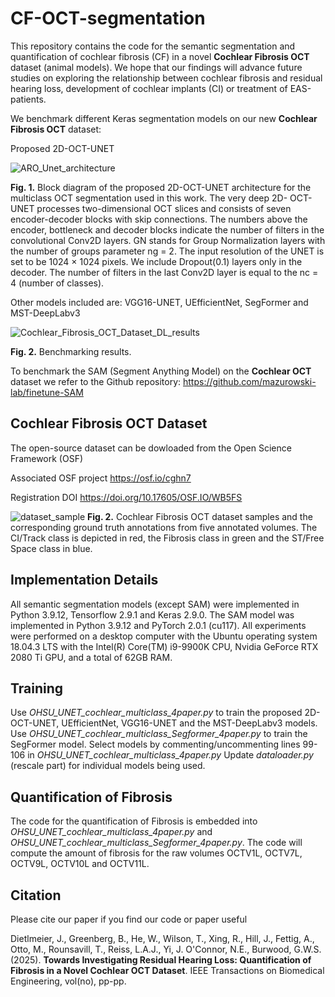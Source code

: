 # CF-OCT-segmentation
This repository contains the code for the semantic segmentation and quantification of cochlear fibrosis (CF) in a novel **Cochlear Fibrosis OCT** dataset (animal models). We hope that our findings will advance future studies on exploring the relationship between cochlear fibrosis and residual hearing loss, development of cochlear implants (CI) or treatment of EAS-patients.

We benchmark different Keras segmentation models on our new **Cochlear Fibrosis OCT** dataset:

Proposed 2D-OCT-UNET

![ARO_Unet_architecture](https://github.com/user-attachments/assets/17a8e4e8-7570-4400-8929-961ca4513651)

**Fig. 1.** Block diagram of the proposed 2D-OCT-UNET architecture for the multiclass OCT segmentation used in this work. The very deep 2D-
OCT-UNET processes two-dimensional OCT slices and consists of seven encoder-decoder blocks with skip connections. The numbers above the
encoder, bottleneck and decoder blocks indicate the number of filters in the convolutional Conv2D layers. GN stands for Group Normalization layers
with the number of groups parameter ng = 2. The input resolution of the UNET is set to be 1024 × 1024 pixels. We include Dropout(0.1) layers
only in the decoder. The number of filters in the last Conv2D layer is equal to the nc = 4 (number of classes).

Other models included are: VGG16-UNET, UEfficientNet, SegFormer and MST-DeepLabv3

![Cochlear_Fibrosis_OCT_Dataset_DL_results](https://github.com/user-attachments/assets/a67d6bdc-6865-4ae0-af99-d5716bcdadd0)

**Fig. 2.** Benchmarking results.


To benchmark the SAM (Segment Anything Model) on the **Cochlear OCT** dataset we refer to the Github repository:
https://github.com/mazurowski-lab/finetune-SAM

## Cochlear Fibrosis OCT Dataset
The open-source dataset can be dowloaded from the Open Science Framework (OSF) 

Associated OSF project
https://osf.io/cghn7

Registration DOI
https://doi.org/10.17605/OSF.IO/WB5FS

![dataset_sample](https://github.com/user-attachments/assets/ffca9dd8-bb54-4edd-a72a-2f45519d94ac)
**Fig. 2.** Cochlear Fibrosis OCT dataset samples and the corresponding ground truth annotations from five annotated volumes. The CI/Track class is depicted
in red, the Fibrosis class in green and the ST/Free Space class in blue.

## Implementation Details
All semantic segmentation models (except SAM) were implemented in Python 3.9.12, Tensorflow 2.9.1 and Keras 2.9.0. The SAM model was implemented in Python 3.9.12 and PyTorch 2.0.1 (cu117). All experiments were performed on a desktop computer with the Ubuntu operating system 18.04.3 LTS with the Intel(R) Core(TM) i9-9900K CPU, Nvidia GeForce RTX 2080 Ti GPU, and a total of 62GB RAM.

## Training
Use _OHSU_UNET_cochlear_multiclass_4paper.py_ to train the proposed 2D-OCT-UNET, UEfficientNet, VGG16-UNET and the MST-DeepLabv3 models.
Use _OHSU_UNET_cochlear_multiclass_Segformer_4paper.py_ to train the SegFormer model.
Select models by commenting/uncommenting lines 99-106 in _OHSU_UNET_cochlear_multiclass_4paper.py_
Update _dataloader.py_ (rescale part) for individual models being used.

## Quantification of Fibrosis
The code for the quantification of Fibrosis is embedded into _OHSU_UNET_cochlear_multiclass_4paper.py_ and _OHSU_UNET_cochlear_multiclass_Segformer_4paper.py_.
The code will compute the amount of fibrosis for the raw volumes OCTV1L, OCTV7L, OCTV9L, OCTV10L and OCTV11L.

## Citation
Please cite our paper if you find our code or paper useful

Dietlmeier, J., Greenberg, B., He, W., Wilson, T., Xing, R., Hill, J., Fettig, A., Otto, M., Rounsavill, T., Reiss, L.A.J., Yi, J. O'Connor, N.E., Burwood, G.W.S. (2025). 
**Towards Investigating Residual Hearing Loss: Quantification of Fibrosis in a Novel Cochlear OCT Dataset**. 
IEEE Transactions on Biomedical Engineering, vol(no), pp-pp.
